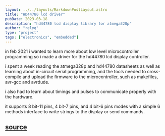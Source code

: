 ```yaml
---
layout: ../../layouts/MarkdownPostLayout.astro
title: "HD44780 lcd driver"
pubDate: 2023-03-18
description: "hd44780 lcd display library for atmega328p"
author: "relyq"
type: "project"
tags: ["electronics", "embedded"]
---
```


in feb 2021 i wanted to learn more about low level microcontroller programming so i made a driver for the hd44780 lcd display controller.

i spent a week reading the atmega328p and hd44780 datasheets as well as learning about in-circuit serial programming, and the tools needed to cross-compile and upload the firmware to the microcontroller, such as makefiles, avr-gcc and avrdude.

i also had to learn about timings and pulses to communicate properly with the hardware.

it supports 8 bit-11 pins, 4 bit-7 pins, and 4 bit-6 pins modes with a simple 6 methods interface to write strings to the display or send commands.

## <a href="https://github.com/relyq/lcd_driver" target="_blank" rel="noopener noreferrer">source</a>
